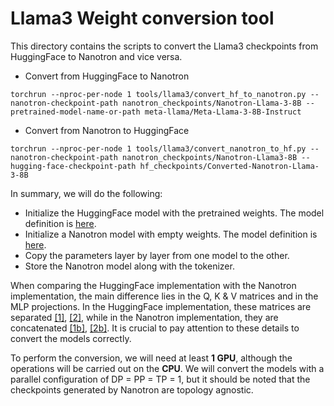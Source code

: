 # Llama3 Weight conversion tool
This directory contains the scripts to convert the Llama3 checkpoints from HuggingFace to Nanotron and vice versa.

- Convert from HuggingFace to Nanotron

`torchrun --nproc-per-node 1 tools/llama3/convert_hf_to_nanotron.py --nanotron-checkpoint-path nanotron_checkpoints/Nanotron-Llama-3-8B --pretrained-model-name-or-path meta-llama/Meta-Llama-3-8B-Instruct`
- Convert from Nanotron to HuggingFace

`torchrun --nproc-per-node 1 tools/llama3/convert_nanotron_to_hf.py --nanotron-checkpoint-path nanotron_checkpoints/Nanotron-Llama3-8B --hugging-face-checkpoint-path hf_checkpoints/Converted-Nanotron-Llama-3-8B`

In summary, we will do the following:
- Initialize the HuggingFace model with the pretrained weights. The model definition is [here](https://github.com/huggingface/transformers/blob/main/src/transformers/models/llama/modeling_llama.py).
- Initialize a Nanotron model with empty weights. The model definition is [here](https://github.com/huggingface/nanotron/blob/main/src/nanotron/models/llama.py).
- Copy the parameters layer by layer from one model to the other.
- Store the Nanotron model along with the tokenizer.

When comparing the HuggingFace implementation with the Nanotron implementation, the main difference lies in the Q, K & V matrices and in the MLP projections. In the HuggingFace implementation, these matrices are separated [[1]](https://github.com/huggingface/transformers/blob/main/src/transformers/models/llama/modeling_llama.py#L415), [[2]](https://github.com/huggingface/transformers/blob/1518508467d96b3866fc4ebcb7a5b3a2e0df2aa4/src/transformers/models/llama/modeling_llama.py#L194), while in the Nanotron implementation, they are concatenated [[1b]](https://github.com/huggingface/nanotron/blob/b69690703a1c41b60cd706f92a80a3d23ebaf2d0/src/nanotron/models/llama.py#L310), [[2b]](https://github.com/huggingface/nanotron/blob/b69690703a1c41b60cd706f92a80a3d23ebaf2d0/src/nanotron/models/llama.py#L149). It is crucial to pay attention to these details to convert the models correctly.

To perform the conversion, we will need at least **1 GPU**, although the operations will be carried out on the **CPU**. We will convert the models with a parallel configuration of DP = PP = TP = 1, but it should be noted that the checkpoints generated by Nanotron are topology agnostic.
